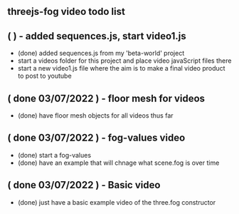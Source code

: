 ## threejs-fog video todo list



## (  ) - added sequences.js, start video1.js
* (done) added sequences.js from my 'beta-world' project
* start a videos folder for this project and place video javaScript files there
* start a new video1.js file where the aim is to make a final video product to post to youtube

## ( done 03/07/2022 ) - floor mesh for videos
* (done) have floor mesh objects for all videos thus far

## ( done 03/07/2022 ) - fog-values video
* (done) start a fog-values
* (done) have an example that will chnage what scene.fog is over time

## ( done 03/07/2022 ) - Basic video
* (done) just have a basic example video of the three.fog constructor